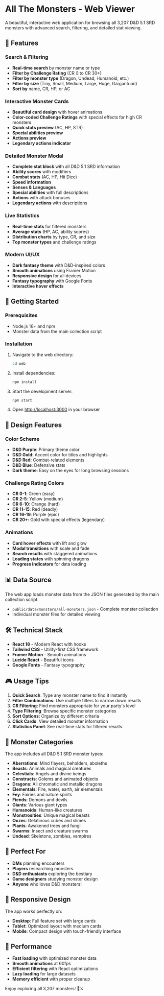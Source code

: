 # All The Monsters - Web Viewer

A beautiful, interactive web application for browsing all 3,207 D&D 5.1 SRD monsters with advanced search, filtering, and detailed stat viewing.

## 🎯 Features

### **Search & Filtering**
- **Real-time search** by monster name or type
- **Filter by Challenge Rating** (CR 0 to CR 30+)
- **Filter by monster type** (Dragon, Undead, Humanoid, etc.)
- **Filter by size** (Tiny, Small, Medium, Large, Huge, Gargantuan)
- **Sort by** name, CR, HP, or AC

### **Interactive Monster Cards**
- **Beautiful card design** with hover animations
- **Color-coded Challenge Ratings** with special effects for high CR monsters
- **Quick stats preview** (AC, HP, STR)
- **Special abilities preview**
- **Actions preview**
- **Legendary actions indicator**

### **Detailed Monster Modal**
- **Complete stat block** with all D&D 5.1 SRD information
- **Ability scores** with modifiers
- **Combat stats** (AC, HP, Hit Dice)
- **Speed information**
- **Senses & Languages**
- **Special abilities** with full descriptions
- **Actions** with attack bonuses
- **Legendary actions** with descriptions

### **Live Statistics**
- **Real-time stats** for filtered monsters
- **Average stats** (HP, AC, ability scores)
- **Distribution charts** by type, CR, and size
- **Top monster types** and challenge ratings

### **Modern UI/UX**
- **Dark fantasy theme** with D&D-inspired colors
- **Smooth animations** using Framer Motion
- **Responsive design** for all devices
- **Fantasy typography** with Google Fonts
- **Interactive hover effects**

## 🚀 Getting Started

### Prerequisites
- Node.js 16+ and npm
- Monster data from the main collection script

### Installation
1. Navigate to the web directory:
   ```bash
   cd web
   ```

2. Install dependencies:
   ```bash
   npm install
   ```

3. Start the development server:
   ```bash
   npm start
   ```

4. Open [http://localhost:3000](http://localhost:3000) in your browser

## 🎨 Design Features

### **Color Scheme**
- **D&D Purple**: Primary theme color
- **D&D Gold**: Accent color for titles and highlights
- **D&D Red**: Combat-related elements
- **D&D Blue**: Defensive stats
- **Dark theme**: Easy on the eyes for long browsing sessions

### **Challenge Rating Colors**
- **CR 0-1**: Green (easy)
- **CR 2-5**: Yellow (medium)
- **CR 6-10**: Orange (hard)
- **CR 11-15**: Red (deadly)
- **CR 16-19**: Purple (epic)
- **CR 20+**: Gold with special effects (legendary)

### **Animations**
- **Card hover effects** with lift and glow
- **Modal transitions** with scale and fade
- **Search results** with staggered animations
- **Loading states** with spinning dragons
- **Progress indicators** for data loading

## 📊 Data Source

The web app loads monster data from the JSON files generated by the main collection script:
- `public/data/monsters/all-monsters.json` - Complete monster collection
- Individual monster files for detailed viewing

## 🛠️ Technical Stack

- **React 18** - Modern React with hooks
- **Tailwind CSS** - Utility-first CSS framework
- **Framer Motion** - Smooth animations
- **Lucide React** - Beautiful icons
- **Google Fonts** - Fantasy typography

## 🎮 Usage Tips

1. **Quick Search**: Type any monster name to find it instantly
2. **Filter Combinations**: Use multiple filters to narrow down results
3. **CR Filtering**: Find monsters appropriate for your party's level
4. **Type Filtering**: Browse specific monster categories
5. **Sort Options**: Organize by different criteria
6. **Click Cards**: View detailed monster information
7. **Statistics Panel**: See real-time stats for filtered results

## 🐉 Monster Categories

The app includes all D&D 5.1 SRD monster types:
- **Aberrations**: Mind flayers, beholders, aboleths
- **Beasts**: Animals and magical creatures
- **Celestials**: Angels and divine beings
- **Constructs**: Golems and animated objects
- **Dragons**: All chromatic and metallic dragons
- **Elementals**: Fire, water, earth, air elementals
- **Fey**: Fairies and nature spirits
- **Fiends**: Demons and devils
- **Giants**: Various giant types
- **Humanoids**: Human-like creatures
- **Monstrosities**: Unique magical beasts
- **Oozes**: Gelatinous cubes and slimes
- **Plants**: Awakened trees and fungi
- **Swarms**: Insect and creature swarms
- **Undead**: Skeletons, zombies, vampires

## 🎯 Perfect For

- **DMs** planning encounters
- **Players** researching monsters
- **D&D enthusiasts** exploring the bestiary
- **Game designers** studying monster design
- **Anyone** who loves D&D monsters!

## 📱 Responsive Design

The app works perfectly on:
- **Desktop**: Full feature set with large cards
- **Tablet**: Optimized layout with medium cards
- **Mobile**: Compact design with touch-friendly interface

## 🚀 Performance

- **Fast loading** with optimized monster data
- **Smooth animations** at 60fps
- **Efficient filtering** with React optimizations
- **Lazy loading** for large datasets
- **Memory efficient** with proper cleanup

Enjoy exploring all 3,207 monsters! 🐉⚔️ 